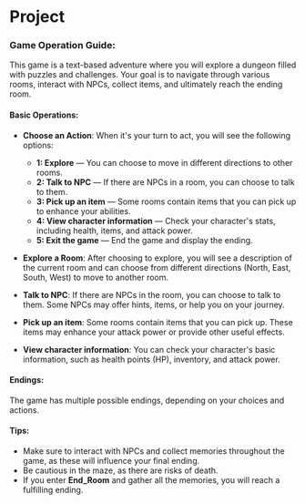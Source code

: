 # Project
### Game Operation Guide:

This game is a text-based adventure where you will explore a dungeon filled with puzzles and challenges. Your goal is to navigate through various rooms, interact with NPCs, collect items, and ultimately reach the ending room.

#### Basic Operations:
- **Choose an Action**: When it's your turn to act, you will see the following options:
    - **1: Explore** — You can choose to move in different directions to other rooms.
    - **2: Talk to NPC** — If there are NPCs in a room, you can choose to talk to them.
    - **3: Pick up an item** — Some rooms contain items that you can pick up to enhance your abilities.
    - **4: View character information** — Check your character's stats, including health, items, and attack power.
    - **5: Exit the game** — End the game and display the ending.

- **Explore a Room**: After choosing to explore, you will see a description of the current room and can choose from different directions (North, East, South, West) to move to another room.
  
- **Talk to NPC**: If there are NPCs in the room, you can choose to talk to them. Some NPCs may offer hints, items, or help you on your journey.
  
- **Pick up an item**: Some rooms contain items that you can pick up. These items may enhance your attack power or provide other useful effects.
  
- **View character information**: You can check your character's basic information, such as health points (HP), inventory, and attack power.

#### Endings:
The game has multiple possible endings, depending on your choices and actions.

#### Tips:
- Make sure to interact with NPCs and collect memories throughout the game, as these will influence your final ending.
- Be cautious in the maze, as there are risks of death.
- If you enter **End_Room** and gather all the memories, you will reach a fulfilling ending.
